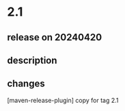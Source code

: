 # 2.1

## release on 20240420

## description

## changes

[maven-release-plugin] copy for tag 2.1

